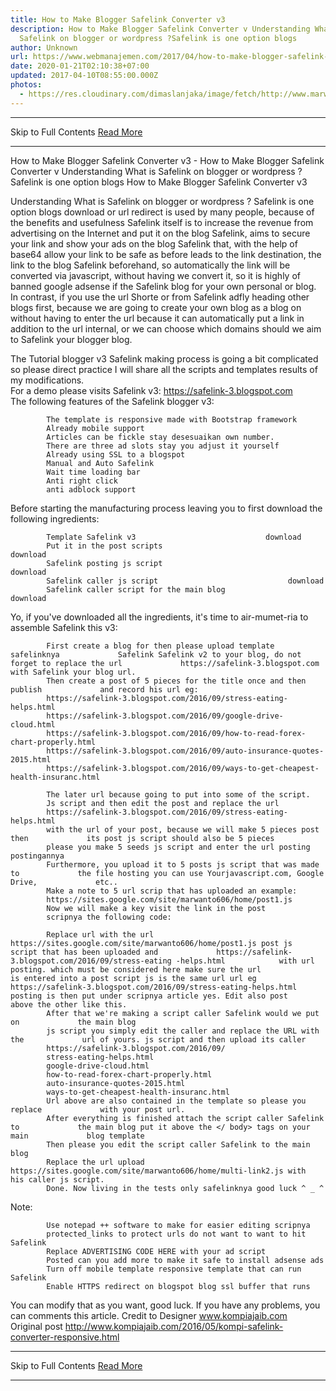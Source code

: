 ```yaml
---
title: How to Make Blogger Safelink Converter v3
description: How to Make Blogger Safelink Converter v Understanding What is
  Safelink on blogger or wordpress ?Safelink is one option blogs
author: Unknown
url: https://www.webmanajemen.com/2017/04/how-to-make-blogger-safelink-converter.html
date: 2020-01-21T02:10:38+07:00
updated: 2017-04-10T08:55:00.000Z
photos:
  - https://res.cloudinary.com/dimaslanjaka/image/fetch/http://www.marwanto606.xyz/wp-content/uploads/2016/02/blogger-safelink.png
---
```


<hr/> Skip to Full Contents <a href="https://www.webmanajemen.com/2017/04/how-to-make-blogger-safelink-converter.html" rel="follow" class="button" id="read-more">Read More</a> <hr/> How to Make Blogger Safelink Converter v3 - How to Make Blogger Safelink Converter v Understanding What is Safelink on blogger or wordpress ?Safelink is one option blogs How to Make Blogger Safelink Converter v3 
    

Understanding What is Safelink on blogger or wordpress ?
Safelink is one option blogs download or url redirect is used by many people, because of the benefits and usefulness Safelink itself is to increase the revenue from advertising on the Internet and put it on the blog Safelink, aims to secure your link and show your ads on the blog Safelink that, with the help of base64 allow your link to be safe as before leads to the link destination, the link to the blog Safelink beforehand, so automatically the link will be converted via javascript, without having we convert it, so it is highly of banned google adsense if the Safelink blog for your own personal or blog. 
In contrast, if you use the url Shorte or from Safelink adfly heading other blogs first, because we are going to create your own blog as a blog on without having to enter the url because it can automatically put a link in addition to the url internal, or we can choose which domains should we aim to Safelink your blogger blog. 

The Tutorial blogger v3 Safelink making process is going a bit complicated         so please direct practice I will share all the scripts and templates         results of my modifications.     
For a demo please visits Safelink v3: https://safelink-3.blogspot.com            
The following features of the Safelink blogger v3:     

            The template is responsive made with Bootstrap framework         
            Already mobile support         
            Articles can be fickle stay desesuaikan own number.         
            There are three ad slots stay you adjust it yourself         
            Already using SSL to a blogspot         
            Manual and Auto Safelink         
            Wait time loading bar         
            Anti right click         
            anti adblock support         
Before starting the manufacturing process leaving you to first download         the following ingredients:     

            Template Safelink v3                             download                    
            Put it in the post scripts                             download                    
            Safelink posting js script                             download                    
            Safelink caller js script                             download                    
            Safelink caller script for the main blog                             download                    
Yo, if you've downloaded all the ingredients, it's time to         air-mumet-ria to assemble Safelink this v3:     

            First create a blog for then please upload template safelinknya             Safelink Safelink v2 to your blog, do not forget to replace the url             https://safelink-3.blogspot.com with Safelink your blog url.         
            Then create a post of 5 pieces for the title once and then publish             and record his url eg:             
            https://safelink-3.blogspot.com/2016/09/stress-eating-helps.html             
            https://safelink-3.blogspot.com/2016/09/google-drive-cloud.html             
            https://safelink-3.blogspot.com/2016/09/how-to-read-forex-chart-properly.html             
            https://safelink-3.blogspot.com/2016/09/auto-insurance-quotes-2015.html             
            https://safelink-3.blogspot.com/2016/09/ways-to-get-cheapest-health-insuranc.html         

            The later url because going to put into some of the script.         
            Js script and then edit the post and replace the url             
            https://safelink-3.blogspot.com/2016/09/stress-eating-helps.html
            with the url of your post, because we will make 5 pieces post then             its post js script should also be 5 pieces             
            please you make 5 seeds js script and enter the url posting             postingannya         
            Furthermore, you upload it to 5 posts js script that was made to             the file hosting you can use Yourjavascript.com, Google Drive,             etc..         
            Make a note to 5 url scrip that has uploaded an example:             
            https://sites.google.com/site/marwanto606/home/post1.js         
            Now we will make a key visit the link in the post             
            scripnya the following code:         

            Replace url with the url             https://sites.google.com/site/marwanto606/home/post1.js post js             script that has been uploaded and             https://safelink-3.blogspot.com/2016/09/stress-eating -helps.html            with url posting. which must be considered here make sure the url             is entered into a post script js is the same url url eg             https://safelink-3.blogspot.com/2016/09/stress-eating-helps.html            posting is then put under scripnya article yes. Edit also post             above the other like this.         
            After that we're making a script caller Safelink would we put on             the main blog             
            js script you simply edit the caller and replace the URL with the             url of yours. js script and then upload its caller             
            https://safelink-3.blogspot.com/2016/09/            
            stress-eating-helps.html             
            google-drive-cloud.html             
            how-to-read-forex-chart-properly.html             
            auto-insurance-quotes-2015.html             
            ways-to-get-cheapest-health-insuranc.html         
            Url above are also contained in the template so please you replace             with your post url.         
            After everything is finished attach the script caller Safelink to             the main blog put it above the </ body> tags on your main             blog template         
            Then please you edit the script caller Safelink to the main blog         
            Replace the url upload             https://sites.google.com/site/marwanto606/home/multi-link2.js with             his caller js script.         
            Done. Now living in the tests only safelinknya good luck ^ _ ^         
Note:     

            Use notepad ++ software to make for easier editing scripnya         
            protected_links to protect urls do not want to want to hit Safelink         
            Replace ADVERTISING CODE HERE with your ad script         
            Posted can you add more to make it safe to install adsense ads         
            Turn off mobile template responsive template that can run Safelink         
            Enable HTTPS redirect on blogspot blog ssl buffer that runs
You can modify that as you want, good luck. If you have any problems, you can comments this article.
Credit to Designer                     www.kompiajaib.com            
Original post                     http://www.kompiajaib.com/2016/05/kompi-safelink-converter-responsive.html <hr/> Skip to Full Contents <a href="https://www.webmanajemen.com/2017/04/how-to-make-blogger-safelink-converter.html" rel="follow" class="button" id="read-more">Read More</a> <hr/>